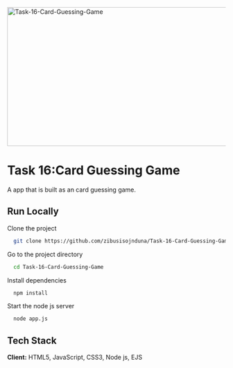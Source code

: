 <img src="https://socialify.git.ci/zibusisojnduna/Task-16-Card-Guessing-Game/image?language=1&name=1&owner=1&pattern=Circuit%20Board&stargazers=1&theme=Dark" alt="Task-16-Card-Guessing-Game" width="640" height="320" />

<h1>Task 16:Card Guessing Game</h1>

<p>A app that is built as an card guessing game.</p>

## Run Locally
Clone the project
```bash
  git clone https://github.com/zibusisojnduna/Task-16-Card-Guessing-Game
```
Go to the project directory
```bash
  cd Task-16-Card-Guessing-Game
```
Install dependencies
```bash
  npm install
```
Start the node js server
```bash
  node app.js
```
## Tech Stack
**Client:** HTML5, JavaScript, CSS3, Node js, EJS
